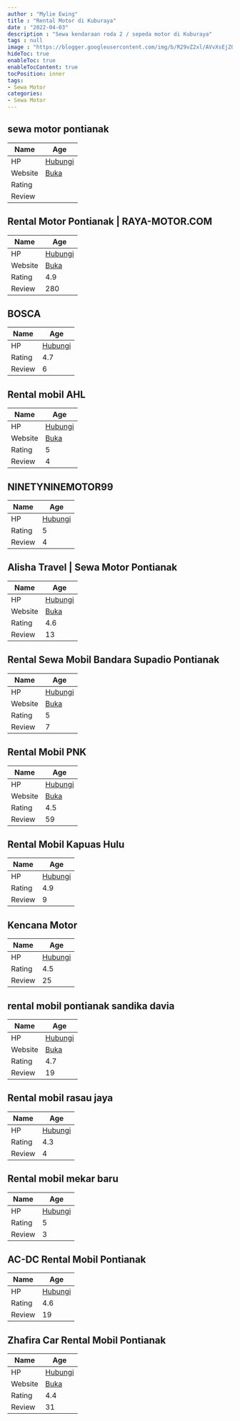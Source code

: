 ```yaml
---
author : "Mylie Ewing"
title : "Rental Motor di Kuburaya"
date : "2022-04-03"
description : "Sewa kendaraan roda 2 / sepeda motor di Kuburaya"
tags : null
image : "https://blogger.googleusercontent.com/img/b/R29vZ2xl/AVvXsEjZOwStf2FjdivswNTtTCHv1crxoFBh2ZUpVRfuosg5m8e6AWwBDM786Up9AmUsMkwdUvWkMGr-VSY06V0b4-LMGkiu3rQvOykOEKpI7MVaHw7WvPEXdZKpVLYvLbWfCKNV78PGduUZbMEDByF-NXD10RJ_S6zBtdi5wRG_p9zEXGFdg0arXx3cJHhmFw/w300-h200/rental-motor-di-kuburaya.png"
hideToc: true
enableToc: true
enableTocContent: true
tocPosition: inner
tags:
- Sewa Motor
categories:
- Sewa Motor
---
```



## sewa motor pontianak

Name | Age
--------|------
HP | [Hubungi](https://pcandroidplayer.blogspot.com/?clayads=https://getnumber.ndower.dev?phone=MDgxMTU2MjM0NTk=)
Website | [Buka](https://pcandroidplayer.blogspot.com/?clayads=aHR0cDovL3d3dy5hYmFuZy1yZW50YWwuY29tLw==) 
Rating | 
Review | 


## Rental Motor Pontianak | RAYA-MOTOR.COM

Name | Age
--------|------
HP | [Hubungi](https://pcandroidplayer.blogspot.com/?clayads=https://getnumber.ndower.dev?phone=MDgxMjUzMjc5Mjky)
Website | [Buka](https://pcandroidplayer.blogspot.com/?clayads=aHR0cDovL3d3dy5yYXlhLW1vdG9yLmNvbS8=) 
Rating | 4.9
Review | 280


## BOSCA

Name | Age
--------|------
HP | [Hubungi](https://pcandroidplayer.blogspot.com/?clayads=https://getnumber.ndower.dev?phone=MDgxMTU2MjY3ODk=)
Rating | 4.7
Review | 6


## Rental mobil AHL

Name | Age
--------|------
HP | [Hubungi](https://pcandroidplayer.blogspot.com/?clayads=https://getnumber.ndower.dev?phone=MDgxMTU2NjY2NTQ=)
Website | [Buka](https://pcandroidplayer.blogspot.com/?clayads=aHR0cHM6Ly9ybnRhbC1tb2JpbC1haGwuYnVzaW5lc3Muc2l0ZS8=) 
Rating | 5
Review | 4


## NINETYNINEMOTOR99

Name | Age
--------|------
HP | [Hubungi](https://pcandroidplayer.blogspot.com/?clayads=https://getnumber.ndower.dev?phone=MDgxMjU2Nzg4OTg5)
Rating | 5
Review | 4


## Alisha Travel | Sewa Motor Pontianak

Name | Age
--------|------
HP | [Hubungi](https://pcandroidplayer.blogspot.com/?clayads=https://getnumber.ndower.dev?phone=MDg1MjIxMjQ3NzIy)
Website | [Buka](https://pcandroidplayer.blogspot.com/?clayads=aHR0cDovL3d3dy5zZXdhbW90b3Jwb250aWFuYWsuY29tLw==) 
Rating | 4.6
Review | 13


## Rental Sewa Mobil Bandara Supadio Pontianak

Name | Age
--------|------
HP | [Hubungi](https://pcandroidplayer.blogspot.com/?clayads=https://getnumber.ndower.dev?phone=MDgxODA0NTU1ODg4)
Website | [Buka](https://pcandroidplayer.blogspot.com/?clayads=aHR0cHM6Ly9yZW50YWxtb2JpbHBvbnRpYW5hay5teS5pZC8=) 
Rating | 5
Review | 7


## Rental Mobil PNK

Name | Age
--------|------
HP | [Hubungi](https://pcandroidplayer.blogspot.com/?clayads=https://getnumber.ndower.dev?phone=MDgxMjU2ODc1NTc3)
Website | [Buka](https://pcandroidplayer.blogspot.com/?clayads=aHR0cHM6Ly93YS5tZS9jLzYyODUzNDc5NTQyNzI=) 
Rating | 4.5
Review | 59


## Rental Mobil Kapuas Hulu

Name | Age
--------|------
HP | [Hubungi](https://pcandroidplayer.blogspot.com/?clayads=https://getnumber.ndower.dev?phone=MDg1MjQ1MzgzOTk5)
Rating | 4.9
Review | 9


## Kencana Motor

Name | Age
--------|------
HP | [Hubungi](https://pcandroidplayer.blogspot.com/?clayads=https://getnumber.ndower.dev?phone=MDU2MTczNDM4OA==)
Rating | 4.5
Review | 25


## rental mobil pontianak sandika davia

Name | Age
--------|------
HP | [Hubungi](https://pcandroidplayer.blogspot.com/?clayads=https://getnumber.ndower.dev?phone=MDg1Nzg3MjYzNzgw)
Website | [Buka](https://pcandroidplayer.blogspot.com/?clayads=aHR0cHM6Ly93d3cuZmFjZWJvb2suY29tL3NhbmRpa2FkYXZpYS8=) 
Rating | 4.7
Review | 19


## Rental mobil rasau jaya

Name | Age
--------|------
HP | [Hubungi](https://pcandroidplayer.blogspot.com/?clayads=https://getnumber.ndower.dev?phone=MDg1MzQ1NzQ2Nzc4)
Rating | 4.3
Review | 4


## Rental mobil mekar baru

Name | Age
--------|------
HP | [Hubungi](https://pcandroidplayer.blogspot.com/?clayads=https://getnumber.ndower.dev?phone=)
Rating | 5
Review | 3


## AC-DC Rental Mobil Pontianak

Name | Age
--------|------
HP | [Hubungi](https://pcandroidplayer.blogspot.com/?clayads=https://getnumber.ndower.dev?phone=MDg1MzkxOTgxMTA3)
Rating | 4.6
Review | 19


## Zhafira Car Rental Mobil Pontianak

Name | Age
--------|------
HP | [Hubungi](https://pcandroidplayer.blogspot.com/?clayads=https://getnumber.ndower.dev?phone=MDg1MjgxNjAxNzUy)
Website | [Buka](https://pcandroidplayer.blogspot.com/?clayads=aHR0cDovL3JlbnRhbG1vYmlscG9udGlhbmFrLmluZm8v) 
Rating | 4.4
Review | 31



